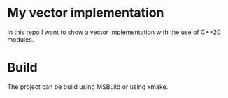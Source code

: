 # My vector implementation

In this repo I want to show a vector implementation with the use of C++20 modules.


# Build

The project can be build using MSBuild or using xmake.
